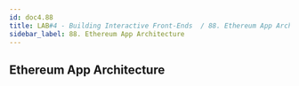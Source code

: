```yaml
---
id: doc4.88
title: LAB#4 - Building Interactive Front-Ends  / 88. Ethereum App Architecture
sidebar_label: 88. Ethereum App Architecture
---
```


## Ethereum App Architecture
